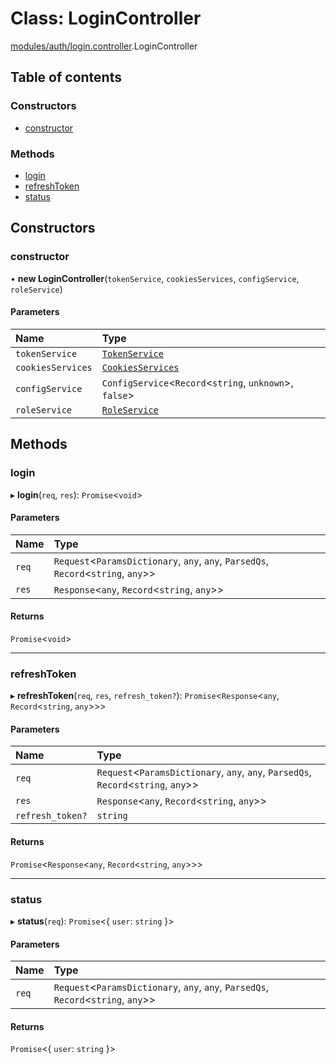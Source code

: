 # Class: LoginController

[modules/auth/login.controller](../modules/modules_auth_login_controller.md).LoginController

## Table of contents

### Constructors

- [constructor](modules_auth_login_controller.LoginController.md#constructor)

### Methods

- [login](modules_auth_login_controller.LoginController.md#login)
- [refreshToken](modules_auth_login_controller.LoginController.md#refreshtoken)
- [status](modules_auth_login_controller.LoginController.md#status)

## Constructors

### constructor

• **new LoginController**(`tokenService`, `cookiesServices`, `configService`, `roleService`)

#### Parameters

| Name | Type |
| :------ | :------ |
| `tokenService` | [`TokenService`](modules_auth_token_service.TokenService.md) |
| `cookiesServices` | [`CookiesServices`](modules_auth_cookies_service.CookiesServices.md) |
| `configService` | `ConfigService`<`Record`<`string`, `unknown`\>, ``false``\> |
| `roleService` | [`RoleService`](modules_role_role_service.RoleService.md) |

## Methods

### login

▸ **login**(`req`, `res`): `Promise`<`void`\>

#### Parameters

| Name | Type |
| :------ | :------ |
| `req` | `Request`<`ParamsDictionary`, `any`, `any`, `ParsedQs`, `Record`<`string`, `any`\>\> |
| `res` | `Response`<`any`, `Record`<`string`, `any`\>\> |

#### Returns

`Promise`<`void`\>

___

### refreshToken

▸ **refreshToken**(`req`, `res`, `refresh_token?`): `Promise`<`Response`<`any`, `Record`<`string`, `any`\>\>\>

#### Parameters

| Name | Type |
| :------ | :------ |
| `req` | `Request`<`ParamsDictionary`, `any`, `any`, `ParsedQs`, `Record`<`string`, `any`\>\> |
| `res` | `Response`<`any`, `Record`<`string`, `any`\>\> |
| `refresh_token?` | `string` |

#### Returns

`Promise`<`Response`<`any`, `Record`<`string`, `any`\>\>\>

___

### status

▸ **status**(`req`): `Promise`<{ `user`: `string`  }\>

#### Parameters

| Name | Type |
| :------ | :------ |
| `req` | `Request`<`ParamsDictionary`, `any`, `any`, `ParsedQs`, `Record`<`string`, `any`\>\> |

#### Returns

`Promise`<{ `user`: `string`  }\>
